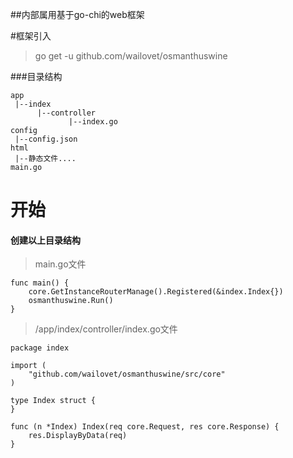 ##内部属用基于go-chi的web框架

#框架引入
> go get -u github.com/wailovet/osmanthuswine

###目录结构
```
app
 |--index
      |--controller
             |--index.go
config
 |--config.json
html
 |--静态文件....
main.go
```

# 开始
#### 创建以上目录结构
> main.go文件
```
func main() {
	core.GetInstanceRouterManage().Registered(&index.Index{})
	osmanthuswine.Run()
}
```


>/app/index/controller/index.go文件
```
package index

import (
	"github.com/wailovet/osmanthuswine/src/core"
)

type Index struct {
}

func (n *Index) Index(req core.Request, res core.Response) {
	res.DisplayByData(req)
}

```